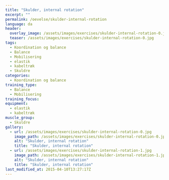 ```yaml
---
title: "Skulder, internal rotation"
excerpt: ""
permalink: /oevelse/skulder-internal-rotation
language: da
header:
  overlay_image: /assets/images/exercises/skulder-internal-rotation-0.jpg
  teaser: /assets/images/exercises/skulder-internal-rotation-0.jpg
tags:
  - Koordination og balance
  - Balance
  - Mobilisering
  - elastik
  - kabeltræk
  - Skuldre
categories:
  - Koordination og balance
training_type: 
  - Balance
  - Mobilisering
training_focus: 
equipment:
  - elastik
  - kabeltræk
muscle_group:
  - Skuldre
gallery:
  - url: /assets/images/exercises/skulder-internal-rotation-0.jpg
    image_path: /assets/images/exercises/skulder-internal-rotation-0.jpg
    alt: "Skulder, internal rotation"
    title: "Skulder, internal rotation"
  - url: /assets/images/exercises/skulder-internal-rotation-1.jpg
    image_path: /assets/images/exercises/skulder-internal-rotation-1.jpg
    alt: "Skulder, internal rotation"
    title: "Skulder, internal rotation"
last_modified_at: 2015-04-10T13:27:17Z
---
```



